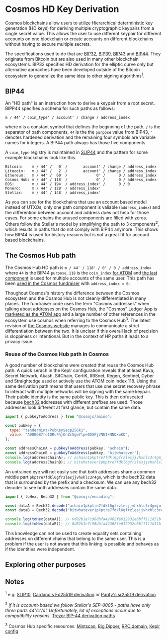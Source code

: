 # Cosmos HD Key Derivation

Cosmos blockchains allow users to utilize Hierarchical deterministic key generation (HD keys) for
deriving multiple cryptographic keypairs from a single secret value. This allows the user to use
different keypair for different accounts on one blockchain or create accounts on different
blockchains without having to secure multiple secrets.

The specifications used to do that are [BIP32], [BIP39], [BIP43] and [BIP44]. They originate from
Bitcoin but are also used in many other blockchain ecosystems. BIP32 specifies HD derivation for the
elliptic curve only but alternative aproaches have been developed outside of the Bitcoin ecosystem
to generalize the same idea to other signing algorithms<sup>1</sup>.

## BIP44

An "HD path" is an instruction how to derive a keypair from a root secret. BIPP44 specifies a schema
for such paths as follows:

```
m / 44' / coin_type' / account' / change / address_index
```

where `m` is a constant symbol that defines the beginning of the path, `/` is the separator of path
components, `44` is the the `purpose` value from BIP43, `'` denotes hardened derivation and the
remaining four symbols are variable names for integers. A BIP44 path always has those five
components.

A `coin_type` registry is maintained in [SLIP44] and the pattern for some example blockchains look
like this.

```
Bitcoin:    m / 44' /   0' /       account' / change / address_index
Litecoin:   m / 44' /   2' /       account' / change / address_index
Ethereum:   m / 44' /  60' /             0' /      0 / address_index
Cosmos Hub: m / 44' / 118' /             0' /      0 / address_index
EOS:        m / 44' / 194' / address_index' /      0 / 0
Monero:     m / 44' / 128' / address_index'
Stellar:    m / 44' / 148' / address_index'
```

As you can see for the blockchains that use an account based model instead of UTXOs, only one path
component is valiable (`address_index`) and the differention between account and address does not
help for those cases. For some chains the unused components are filled with zeros. Others follow the
Stellar's model by simplifying the path to 3 components<sup>2</sup>, which results in paths that do
not comply with BIP44 anymore. This shows how BIP44 is used for history reasons but is not a great
fit for account based blockchains.

## The Cosmos Hub path

The Cosmos Hub HD path is `m / 44' / 118' / 0' / 0 / address_index` where `44` is the BIP44
`purpose`, `118` is the `coin_index` [for ATOM][slip44] and
[the last component](https://github.com/cosmos/cosmos-sdk/issues/4278#issuecomment-561238038) is
used for multiple accounts of the same user. This path has been [used in the Cosmos
fundraiser][fundraiser path] with `address_index = 0`.

Thoughout Cosmos's history the difference between the Cosmos ecosystem and the Cosmos Hub is not
cleanly differentiated in many places. The fundraiser code uses the term "Cosmos addresses" when
talking about addresses on the Cosmos Hub, the
["Cosmos" Ledger App is marketed as the ATOM app](https://support.ledger.com/hc/en-us/articles/360013713840-Cosmos-ATOM-)
and a large number of other references in the ecosystem use cosmos when referring to the Cosmos
Hub<sup>3</sup>. The latest revision of [the Cosmos website](https://cosmos.network) manages to
communicate a strict differentiation between the two. It is unclear if this overall lack of
precision is sloppiness or intentional. But in the context of HP paths it leads to a privacy issue.

### Reuse of the Cosmos Hub path in Cosmos

A good number of blockchains were created that reuse the Cosmos Hub path. A quick serach in the
Keplr configuration reveals that at least Kava, Secret Network, Akash, SifChain, CertiK, IRISnet,
Regen, Sentinel, Cyber and Straightedge used or actively use the ATOM coin index 118. Using the same
derivation path means that users that use one secret recovery phrase to interact with multiple
networks will be signing with the same keypair. Their public identity is the same public key. This
is then obfuscated because [bech32][bip173] addresses with different prefixes are used. Those
addresses look different at first glance, but contain the same data.

```js
import { pubkeyToAddress } from "@cosmjs/amino";

const pubkey = {
  type: "tendermint/PubKeySecp256k1",
  value: "A08EGB7ro1ORuFhjOnZcSgwYlpe0DSFjVNUIkNNQxwKQ",
};

const addressChainA = pubkeyToAddress(pubkey, "achain");
const addressChainB = pubkeyToAddress(pubkey, "bitwhatever");
console.log(addressChainA); // achain1pkptre7fdkl6gfrzlesjjvhxhlc3r4gmjufvfw
console.log(addressChainB); // bitwhatever1pkptre7fdkl6gfrzlesjjvhxhlc3r4gmtwnu3c
```

An untrained eye will not easily see that both addresses share a common middle part
`pkptre7fdkl6gfrzlesjjvhxhlc3r4gm`, which is the bech32 data that is surrounded by the prefix and a
checksum. We can use any bech32 decoder to see both addresses contain the same data.

```js
import { toHex, Bech32 } from "@cosmjs/encoding";

const dataA = Bech32.decode("achain1pkptre7fdkl6gfrzlesjjvhxhlc3r4gmjufvfw").data;
const dataB = Bech32.decode("bitwhatever1pkptre7fdkl6gfrzlesjjvhxhlc3r4gmtwnu3c").data;

console.log(toHex(dataA)); // 0d82b1e7c96dbfa42462fe612932e6bff111d51b
console.log(toHex(dataB)); // 0d82b1e7c96dbfa42462fe612932e6bff111d51b
```

This knowledge can not be used to create equality sets containing addresses on different chains that
belong to the same user. This is a problem if the user is not aware that this linking is possible
and behaves as if the identities were independent.

## Exploring other purposes

## Notes

<sup>1</sup> e.g. [SLIP10],
[Cardano's Ed25519 derivation](https://docs.cardano.org/projects/cardano-wallet/en/latest/About-Address-Derivation.html)
or
[Parity's sr25519 derivation](https://github.com/paritytech/parity-signer/blob/c6b30f5648f8a1abc6481695d747a9ed15c151d5/docs/tutorials/Hierarchical-Deterministic-Key-Derivation.md)

<sup>2</sup> _If it is account-based we follow Stellar's SEP-0005 - paths have only three parts
44'/c'/a'. Unfortunately, lot of exceptions occur due to compatibility reasons._
[Trezor BIP-44 derivation paths](https://github.com/trezor/trezor-firmware/blob/4e005de0/docs/misc/coins-bip44-paths.md)

<sup>3</sup> Cosmos Hub specific resources: [Mintscan](https://www.mintscan.io/cosmos),
[Big Dipper](https://cosmos.bigdipper.live/), [RPC domain](https://rpc.cosmos.network/),
[Keplr config](https://github.com/chainapsis/keplr-extension/blob/v0.8.8/packages/extension/src/config.ts#L62-L67)

[bip32]: https://github.com/bitcoin/bips/blob/master/bip-0032.mediawiki
[bip39]: https://github.com/bitcoin/bips/blob/master/bip-0039.mediawiki
[bip43]: https://github.com/bitcoin/bips/blob/master/bip-0043.mediawiki
[bip44]: https://github.com/bitcoin/bips/blob/master/bip-0044.mediawiki
[bip173]: https://github.com/bitcoin/bips/blob/master/bip-0173.mediawiki
[slip10]: https://github.com/satoshilabs/slips/blob/master/slip-0010.md
[slip44]: https://github.com/satoshilabs/slips/blob/master/slip-0044.md
[fundraiser path]: https://github.com/cosmos/fundraiser-cli/blob/2.11.3/golang/main.go#L90
